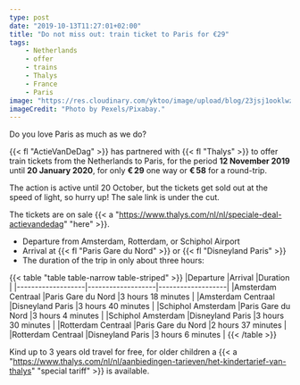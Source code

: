 ```yaml
---
type: post
date: "2019-10-13T11:27:01+02:00"
title: "Do not miss out: train ticket to Paris for €29"
tags:
    - Netherlands
    - offer
    - trains
    - Thalys
    - France
    - Paris
image: "https://res.cloudinary.com/yktoo/image/upload/blog/23jsj1ooklwz2750.jpg"
imageCredit: "Photo by Pexels/Pixabay."
---
```


Do you love Paris as much as we do?

{{< fl "ActieVanDeDag" >}} has partnered with {{< fl "Thalys" >}} to offer train tickets from the Netherlands to Paris, for the period **12 November 2019** until **20 January 2020**, for only **€ 29** one way or **€ 58** for a round-trip.

The action is active until 20 October, but the tickets get sold out at the speed of light, so hurry up! The sale link is under the cut.

<!--more-->

The tickets are on sale {{< a "https://www.thalys.com/nl/nl/speciale-deal-actievandedag" "here" >}}.

* Departure from Amsterdam, Rotterdam, or Schiphol Airport
* Arrival at {{< fl "Paris Gare du Nord" >}} or {{< fl "Disneyland Paris" >}}
* The duration of the trip in only about three hours:

{{< table "table table-narrow table-striped" >}}
|Departure          |Arrival            |Duration           |
|-------------------|-------------------|-------------------|
|Amsterdam Centraal |Paris Gare du Nord |3 hours 18 minutes |
|Amsterdam Centraal |Disneyland Paris   |3 hours 40 minutes |
|Schiphol Amsterdam |Paris Gare du Nord |3 hours 4 minutes  |
|Schiphol Amsterdam |Disneyland Paris   |3 hours 30 minutes |
|Rotterdam Centraal |Paris Gare du Nord |2 hours 37 minutes |
|Rotterdam Centraal |Disneyland Paris   |3 hours 6 minutes  |
{{< /table >}}

Kind up to 3 years old travel for free, for older children a {{< a "https://www.thalys.com/nl/nl/aanbiedingen-tarieven/het-kindertarief-van-thalys" "special tariff" >}} is available.